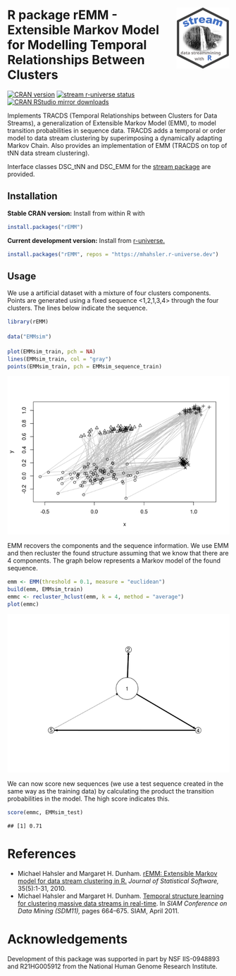 
# <img src="man/figures/logo.svg" align="right" height="139" /> R package rEMM - Extensible Markov Model for Modelling Temporal Relationships Between Clusters

[![CRAN
version](http://www.r-pkg.org/badges/version/rEMM)](https://CRAN.R-project.org/package=rEMM)
[![stream r-universe
status](https://mhahsler.r-universe.dev/badges/rEMM)](https://mhahsler.r-universe.dev/ui#package:rEMM)
[![CRAN RStudio mirror
downloads](http://cranlogs.r-pkg.org/badges/rEMM)](https://CRAN.R-project.org/package=rEMM)

Implements TRACDS (Temporal Relationships between Clusters for Data
Streams), a generalization of Extensible Markov Model (EMM), to model
transition probabilities in sequence data. TRACDS adds a temporal or
order model to data stream clustering by superimposing a dynamically
adapting Markov Chain. Also provides an implementation of EMM (TRACDS on
top of tNN data stream clustering).

Interface classes DSC_tNN and DSC_EMM for the [stream
package](https://github.com/mhahsler/stream) are provided.

## Installation

**Stable CRAN version:** Install from within R with

``` r
install.packages("rEMM")
```

**Current development version:** Install from
[r-universe.](https://mhahsler.r-universe.dev/ui#package:rEMM)

``` r
install.packages("rEMM", repos = "https://mhahsler.r-universe.dev")
```

## Usage

We use a artificial dataset with a mixture of four clusters components.
Points are generated using a fixed sequence \<1,2,1,3,4\> through the
four clusters. The lines below indicate the sequence.

``` r
library(rEMM)

data("EMMsim")

plot(EMMsim_train, pch = NA)
lines(EMMsim_train, col = "gray")
points(EMMsim_train, pch = EMMsim_sequence_train)
```

![](inst/README_files/example_data-1.png)<!-- -->

EMM recovers the components and the sequence information. We use EMM and
then recluster the found structure assuming that we know that there are
4 components. The graph below represents a Markov model of the found
sequence.

``` r
emm <- EMM(threshold = 0.1, measure = "euclidean")
build(emm, EMMsim_train)
emmc <- recluster_hclust(emm, k = 4, method = "average")
plot(emmc)
```

![](inst/README_files/example_model-1.png)<!-- -->

We can now score new sequences (we use a test sequence created in the
same way as the training data) by calculating the product the transition
probabilities in the model. The high score indicates this.

``` r
score(emmc, EMMsim_test)
```

    ## [1] 0.71

# References

-   Michael Hahsler and Margaret H. Dunham. [rEMM: Extensible Markov
    model for data stream clustering in
    R.](http://dx.doi.org/10.18637/jss.v035.i05) *Journal of Statistical
    Software,* 35(5):1-31, 2010.
-   Michael Hahsler and Margaret H. Dunham. [Temporal structure learning
    for clustering massive data streams in
    real-time](https://doi.org/10.1137/1.9781611972818.57). In *SIAM
    Conference on Data Mining (SDM11),* pages 664–675. SIAM, April 2011.

# Acknowledgements

Development of this package was supported in part by NSF IIS-0948893 and
R21HG005912 from the National Human Genome Research Institute.
